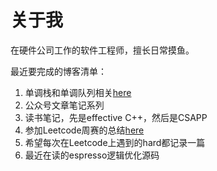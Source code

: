 # 关于我

在硬件公司工作的软件工程师，擅长日常摸鱼。

最近要完成的博客清单：
1. 单调栈和单调队列相关[here](sources/leetcode/monotonic_stack_and_queue.md)
2. 公众号文章笔记系列
3. 读书笔记，先是effective C++，然后是CSAPP
4. 参加Leetcode周赛的总结[here](sources/leetcode/weekly_contest_232.md)
5. 希望每次在Leetcode上遇到的hard都记录一篇
6. 最近在读的espresso逻辑优化源码
